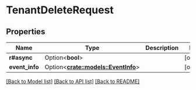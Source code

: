 # TenantDeleteRequest

## Properties

Name | Type | Description | Notes
------------ | ------------- | ------------- | -------------
**r#async** | Option<**bool**> |  | [optional]
**event_info** | Option<[**crate::models::EventInfo**](EventInfo.md)> |  | [optional]

[[Back to Model list]](../README.md#documentation-for-models) [[Back to API list]](../README.md#documentation-for-api-endpoints) [[Back to README]](../README.md)


